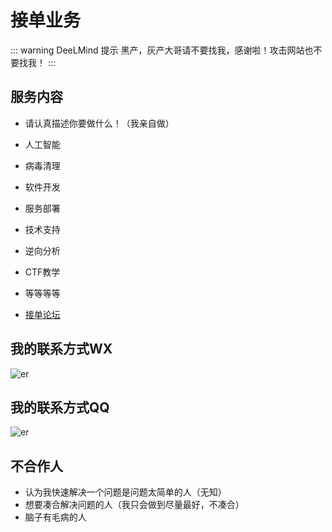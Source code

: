 # 接单业务

::: warning DeeLMind 提示
黑产，灰产大哥请不要找我，感谢啦！攻击网站也不要找我！
:::

<DocsAD/>

## 服务内容

* 请认真描述你要做什么！（我亲自做）
* 人工智能
* 病毒清理
* 软件开发
* 服务部署
* 技术支持
* 逆向分析
* CTF教学
* 等等等等

* [接单论坛](https://forum.deelmind.com/)


## 我的联系方式WX

![er](/imgs/wechat.jpg)

## 我的联系方式QQ

![er](/imgs/qq.png)

## 不合作人
* 认为我快速解决一个问题是问题太简单的人（无知）
* 想要凑合解决问题的人（我只会做到尽量最好，不凑合）
* 脑子有毛病的人


